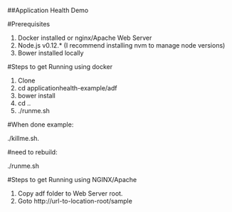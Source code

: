 ##Application Health Demo

#Prerequisites 
1.  Docker installed or nginx/Apache Web Server
2. Node.js v0.12.* (I recommend installing nvm to manage node versions)
3. Bower installed locally

#Steps to get Running using docker 
1. Clone
2. cd applicationhealth-example/adf
3. bower install
4. cd ..
5. ./runme.sh

#When done example:

./killme.sh. 

#need to rebuild:

./runme.sh


#Steps to get Running using NGINX/Apache
1. Copy adf folder to Web Server root. 
2. Goto http://url-to-location-root/sample